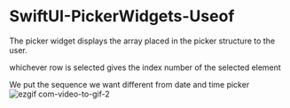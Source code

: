 # SwiftUI-PickerWidgets-Useof


The picker widget displays the array placed in the picker structure to the user.

whichever row is selected gives the index number of the selected element

We put the sequence we want different from date and time picker
![ezgif com-video-to-gif-2](https://user-images.githubusercontent.com/86594390/155171863-924de3d3-48d1-4b8e-8f05-61bafb20421c.gif)
